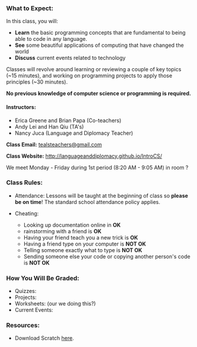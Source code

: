 ### What to Expect: 

In this class, you will:

* **Learn** the basic programming concepts that are fundamental to being able to code in any language. 
* **See** some beautiful applications of computing that have changed the world
* **Discuss** current events related to technology

Classes will revolve around learning or reviewing a couple of key topics (~15 minutes), and working on programming projects to apply those principles (~30 minutes).

**No previous knowledge of computer science or programming is required.**

#### Instructors:
* Erica Greene and Brian Papa (Co-teachers)
* Andy Lei and Han Qiu (TA's)
* Nancy Juca (Language and Diplomacy Teacher)

**Class Email:** tealsteachers@gmail.com

**Class Website:** http://languageanddiplomacy.github.io/IntroCS/

We meet Monday - Friday during 1st period (8:20 AM - 9:05 AM) in room ? 


### Class Rules: 

* Attendance: Lessons will be taught at the beginning of class so **please be on time**! The standard school attendance policy applies. 

* Cheating: 
  - Looking up documentation online in **OK**
  - rainstorming with a friend is **OK**
  - Having your friend teach you a new trick is **OK**
  - Having a friend type on your computer is **NOT OK**
  - Telling someone exactly what to type is **NOT OK**
  - Sending someone else your code or copying another person's code is **NOT OK**


### How You Will Be Graded:

* Quizzes:
* Projects: 
* Worksheets: (our we doing this?)
* Current Events: 

### Resources: 
* Download Scratch [here](http://scratch.mit.edu/scratch2download/).

